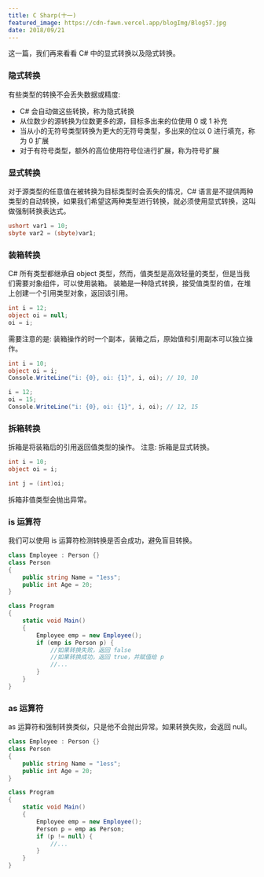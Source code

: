 ```yaml
---
title: C Sharp(十一)
featured_image: https://cdn-fawn.vercel.app/blogImg/Blog57.jpg
date: 2018/09/21
---
```


这一篇，我们再来看看 C# 中的显式转换以及隐式转换。

### 隐式转换
有些类型的转换不会丢失数据或精度: 
- C# 会自动做这些转换，称为隐式转换
- 从位数少的源转换为位数更多的源，目标多出来的位使用 0 或 1 补充
- 当从小的无符号类型转换为更大的无符号类型，多出来的位以 0 进行填充，称为 0 扩展
- 对于有符号类型，额外的高位使用符号位进行扩展，称为符号扩展

### 显式转换
对于源类型的任意值在被转换为目标类型时会丢失的情况，C# 语言是不提供两种类型的自动转换，如果我们希望这两种类型进行转换，就必须使用显式转换，这叫做强制转换表达式。
``` csharp
ushort var1 = 10;
sbyte var2 = (sbyte)var1;
```

### 装箱转换
C# 所有类型都继承自 object 类型，然而，值类型是高效轻量的类型，但是当我们需要对象组件，可以使用装箱。
装箱是一种隐式转换，接受值类型的值，在堆上创建一个引用类型对象，返回该引用。
``` csharp
int i = 12;
object oi = null;
oi = i;
```

需要注意的是: 装箱操作的时一个副本，装箱之后，原始值和引用副本可以独立操作。
``` csharp
int i = 10;
object oi = i;
Console.WriteLine("i: {0}, oi: {1}", i, oi); // 10, 10

i = 12;
oi = 15;
Console.WriteLine("i: {0}, oi: {1}", i, oi); // 12, 15
```

### 拆箱转换
拆箱是将装箱后的引用返回值类型的操作。
注意: 拆箱是显式转换。
``` csharp
int i = 10;
object oi = i;

int j = (int)oi;
```

拆箱非值类型会抛出异常。

### is 运算符
我们可以使用 is 运算符检测转换是否会成功，避免盲目转换。
``` csharp
class Employee : Person {}
class Person
{
    public string Name = "1ess";
    public int Age = 20;
}

class Program
{
    static void Main()
    {
        Employee emp = new Employee();
        if (emp is Person p) {
            //如果转换失败，返回 false
            //如果转换成功，返回 true，并赋值给 p
            //...
        }
    }
}
```

### as 运算符
as 运算符和强制转换类似，只是他不会抛出异常。如果转换失败，会返回 null。
``` csharp
class Employee : Person {}
class Person
{
    public string Name = "1ess";
    public int Age = 20;
}

class Program
{
    static void Main()
    {
        Employee emp = new Employee();
        Person p = emp as Person;
        if (p != null) {
            //...
        }
    }
}
```